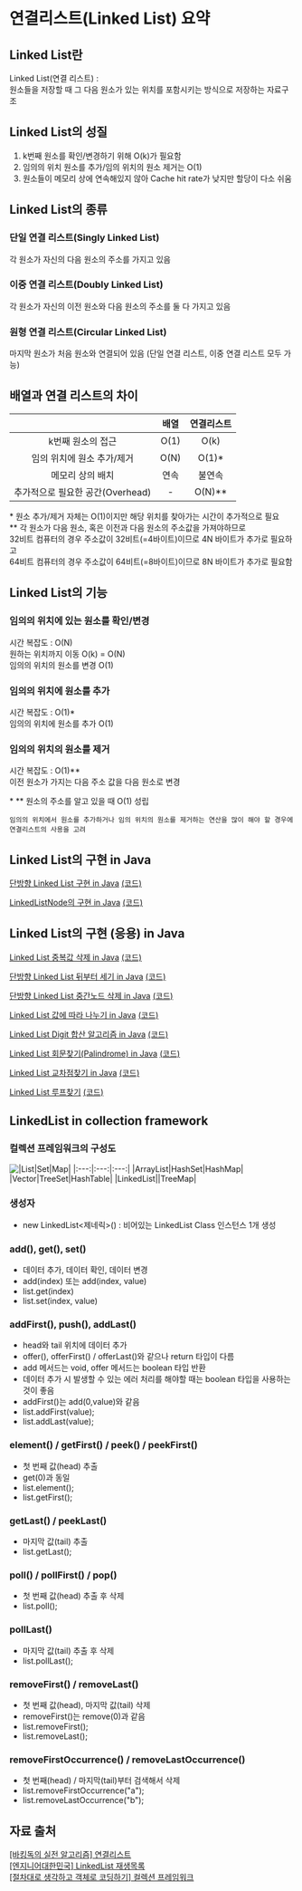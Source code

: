 # 연결리스트(Linked List) 요약

## Linked List란
Linked List(연결 리스트) :  
원소들을 저장할 때 그 다음 원소가 있는 위치를 포함시키는 방식으로 저장하는 자료구조  
## Linked List의 성질
1. k번째 원소를 확인/변경하기 위해 O(k)가 필요함
2. 임의의 위치 원소를 추가/임의 위치의 원소 제거는 O(1)
3. 원소들이 메모리 상에 연속해있지 않아 Cache hit rate가 낮지만 할당이 다소 쉬움
   
## Linked List의 종류
### 단일 연결 리스트(Singly Linked List)
각 원소가 자신의 다음 원소의 주소를 가지고 있음
### 이중 연결 리스트(Doubly Linked List)
각 원소가 자신의 이전 원소와 다음 원소의 주소를 둘 다 가지고 있음
### 원형 연결 리스트(Circular Linked List)
마지막 원소가 처음 원소와 연결되어 있음 (단일 연결 리스트, 이중 연결 리스트 모두 가능)

## 배열과 연결 리스트의 차이
||배열|연결리스트|
|:---:|:---:|:---:|
|k번째 원소의 접근|O(1)|O(k)|
|임의 위치에 원소 추가/제거|O(N)|O(1)*|
|메모리 상의 배치|연속|불연속|
|추가적으로 필요한 공간(Overhead)|-|O(N)**|

\* 원소 추가/제거 자체는 O(1)이지만 해당 위치를 찾아가는 시간이 추가적으로 필요  
** 각 원소가 다음 원소, 혹은 이전과 다음 원소의 주소값을 가져야하므로  
32비트 컴퓨터의 경우 주소값이 32비트(=4바이트)이므로 4N 바이트가 추가로 필요하고  
64비트 컴퓨터의 경우 주소값이 64비트(=8바이트)이므로 8N 바이트가 추가로 필요함

## Linked List의 기능
### 임의의 위치에 있는 원소를 확인/변경
시간 복잡도 : O(N)  
원하는 위치까지 이동 O(k) = O(N)  
임의의 위치의 원소를 변경 O(1)
### 임의의 위치에 원소를 추가
시간 복잡도 : O(1)*  
임의의 위치에 원소를 추가 O(1)
### 임의의 위치의 원소를 제거
시간 복잡도 : O(1)**  
이전 원소가 가지는 다음 주소 값을 다음 원소로 변경

\* ** 원소의 주소를 알고 있을 때 O(1) 성립  

```임의의 위치에서 원소를 추가하거나 임의 위치의 원소를 제거하는 연산을 많이 해야 할 경우에 연결리스트의 사용을 고려```

## Linked List의 구현 in Java

[단방향 Linked List 구현 in Java](https://youtu.be/C1SDkdPvQPA) [(코드)](https://github.com/DJ-archive/Algorithm-DataStructure/blob/main/0minyoung0/data_structure/linkedlist/SinglyLinkedList.java)

[LinkedListNode의 구현 in Java](https://youtu.be/IrXYr7T8u_s) [(코드)](https://github.com/DJ-archive/Algorithm-DataStructure/blob/main/0minyoung0/data_structure/linkedlist/LinkedListNode.java)

## Linked List의 구현 (응용) in Java

[Linked List 중복값 삭제 in Java](https://youtu.be/Ce4baygLMz0) [(코드)](https://github.com/DJ-archive/Algorithm-DataStructure/blob/main/0minyoung0/data_structure/linkedlist/RemoveDups.java)

[단방향 Linked List 뒤부터 세기 in Java](https://youtu.be/Vb24scNDAVg) [(코드)](https://github.com/DJ-archive/Algorithm-DataStructure/blob/main/0minyoung0/data_structure/linkedlist/KthToLast.java)

[단방향 Linked List 중간노드 삭제 in Java](https://youtu.be/xI4iPEmkHlc) [(코드)](https://github.com/DJ-archive/Algorithm-DataStructure/blob/main/0minyoung0/data_structure/linkedlist/DeleteNode.java)

[Linked List 값에 따라 나누기 in Java](https://youtu.be/xufv1LUy42E) [(코드)](https://github.com/DJ-archive/Algorithm-DataStructure/blob/main/0minyoung0/data_structure/linkedlist/Partition.java)

[Linked List Digit 합산 알고리즘 in Java](https://youtu.be/vuJk2JZd3fI) [(코드)](https://github.com/DJ-archive/Algorithm-DataStructure/blob/main/0minyoung0/data_structure/linkedlist/Sumlists.java)

[Linked List 회문찾기(Palindrome) in Java](https://youtu.be/34zpNdrgnpA) [(코드)](https://github.com/DJ-archive/Algorithm-DataStructure/blob/main/0minyoung0/data_structure/linkedlist/IsPalindrome.java)

[Linked List 교차점찾기 in Java](https://youtu.be/dk4oFGJx3ps) [(코드)](https://github.com/DJ-archive/Algorithm-DataStructure/blob/main/0minyoung0/data_structure/linkedlist/GetIntersection.java)

[Linked List 루프찾기](https://youtu.be/AWWxMl9-8CY) [(코드)](https://github.com/DJ-archive/Algorithm-DataStructure/blob/main/0minyoung0/data_structure/linkedlist/FindLoop.java)

## LinkedList in collection framework
### 컬렉션 프레임워크의 구성도
![|List|Set|Map|
|:---:|:---:|:---:|
|ArrayList|HashSet|HashMap|
|Vector|TreeSet|HashTable|
|***LinkedList***||TreeMap|](https://img1.daumcdn.net/thumb/R1280x0/?scode=mtistory2&fname=https%3A%2F%2Fblog.kakaocdn.net%2Fdn%2FbrQjiX%2FbtqAnwpKMOP%2FtayUV6l35MsZj4vgsTiLP1%2Fimg.png)

### 생성자
* new LinkedList<제네릭>() : 비어있는 LinkedList Class 인스턴스 1개 생성

### add(), get(), set()
* 데이터 추가, 데이터 확인, 데이터 변경
* add(index) 또는 add(index, value)
* list.get(index)
* list.set(index, value)

### addFirst(), push(), addLast()
* head와 tail 위치에 데이터 추가
* offer(), offerFirst() / offerLast()와 같으나 return 타입이 다름
* add 메서드는 void, offer 메서드는 boolean 타입 반환
* 데이터 추가 시 발생할 수 있는 에러 처리를 해야할 때는 boolean 타입을 사용하는 것이 좋음
* addFirst()는 add(0,value)와 같음
* list.addFirst(value);
* list.addLast(value);

### element() / getFirst() / peek() / peekFirst()
* 첫 번째 값(head) 추출
* get(0)과 동일
* list.element();
* list.getFirst();

### getLast() / peekLast()
* 마지막 값(tail) 추출
* list.getLast();

### poll() / pollFirst() / pop()
* 첫 번째 값(head) 추출 후 삭제
* list.poll();

### pollLast()
* 마지막 값(tail) 추출 후 삭제
* list.pollLast();

### removeFirst() / removeLast()
* 첫 번째 값(head), 마지막 값(tail) 삭제
* removeFirst()는 remove(0)과 같음
* list.removeFirst();
* list.removeLast();

### removeFirstOccurrence() / removeLastOccurrence()
* 첫 번째(head) / 마지막(tail)부터 검색해서 삭제
* list.removeFirstOccurrence("a");
* list.removeLastOccurrence("b");


## 자료 출처
[[바킹독의 실전 알고리즘] 연결리스트](https://youtu.be/C6MX5u7r72E)  
[[엔지니어대한민국] LinkedList 재생목록](https://www.youtube.com/playlist?list=PLjSkJdbr_gFZQp0KEoo0Y4KkCI5YqxtjZ)  
[[절차대로 생각하고 객체로 코딩하기] 컬렉션 프레임워크](https://codevang.tistory.com/131)